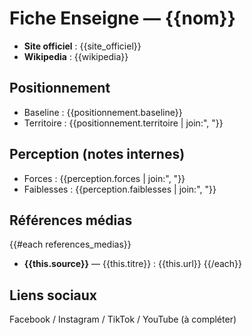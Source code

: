 # Fiche Enseigne — {{nom}}

- **Site officiel** : {{site_officiel}}
- **Wikipedia** : {{wikipedia}}

## Positionnement
- Baseline : {{positionnement.baseline}}
- Territoire : {{positionnement.territoire | join:", "}}

## Perception (notes internes)
- Forces : {{perception.forces | join:", "}}
- Faiblesses : {{perception.faiblesses | join:", "}}

## Références médias
{{#each references_medias}}
- **{{this.source}}** — {{this.titre}} : {{this.url}}
{{/each}}

## Liens sociaux
Facebook / Instagram / TikTok / YouTube (à compléter)
